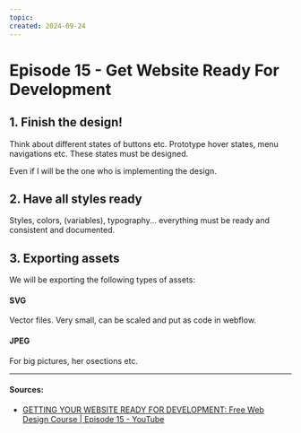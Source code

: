 ```yaml
---
topic: 
created: 2024-09-24
---
```


# Episode 15 - Get Website Ready For Development

## 1.  Finish the design!

Think about different states of buttons etc. Prototype hover states, menu navigations etc. These states must be designed.

Even if I will be the one who is implementing the design.

## 2. Have all styles ready

Styles, colors, (variables), typography... everything must be ready and consistent and documented.

## 3. Exporting assets

We will be exporting the following types of assets:

#### SVG 

Vector files. Very small, can be scaled and put as code in webflow.

#### JPEG

For big pictures, her osections etc.




___

#### Sources:
- [GETTING YOUR WEBSITE READY FOR DEVELOPMENT: Free Web Design Course | Episode 15 - YouTube](https://www.youtube.com/watch?v=lQzmGrUQUDc&list=PLXC_gcsKLD6n7p6tHPBxsKjN5hA_quaPI&index=16)
